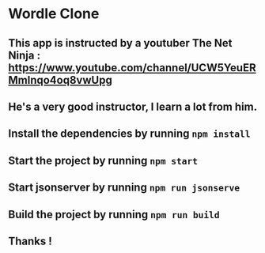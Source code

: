 # Wordle Clone

## This app is instructed by a youtuber The Net Ninja : https://www.youtube.com/channel/UCW5YeuERMmlnqo4oq8vwUpg
## He's a very good instructor, I learn a lot from him.

## Install the dependencies by running `npm install`
## Start the project by running `npm start`
## Start jsonserver by running `npm run jsonserve`
## Build the project by running `npm run build`

## Thanks !
